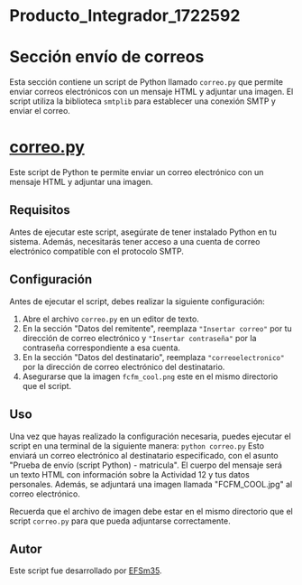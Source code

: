 # Producto_Integrador_1722592
# Sección envío de correos

Esta sección contiene un script de Python llamado `correo.py` que permite enviar correos electrónicos con un mensaje HTML y adjuntar una imagen. El script utiliza la biblioteca `smtplib` para establecer una conexión SMTP y enviar el correo.

# [correo.py](https://github.com/EFSm35/Producto_Integrador_1722592/blob/main/Envio%20de%20correos/correo.py)

Este script de Python te permite enviar un correo electrónico con un mensaje HTML y adjuntar una imagen.

## Requisitos

Antes de ejecutar este script, asegúrate de tener instalado Python en tu sistema. Además, necesitarás tener acceso a una cuenta de correo electrónico compatible con el protocolo SMTP.

## Configuración

Antes de ejecutar el script, debes realizar la siguiente configuración:

1. Abre el archivo `correo.py` en un editor de texto.
2. En la sección "Datos del remitente", reemplaza `"Insertar correo"` por tu dirección de correo electrónico y `"Insertar contraseña"` por la contraseña correspondiente a esa cuenta.
3. En la sección "Datos del destinatario", reemplaza `"correoelectronico"` por la dirección de correo electrónico del destinatario.
4. Asegurarse que la imagen `fcfm_cool.png` este en el mismo directorio que el script.

## Uso

Una vez que hayas realizado la configuración necesaria, puedes ejecutar el script en una terminal de la siguiente manera:
`python correo.py`
Esto enviará un correo electrónico al destinatario especificado, con el asunto "Prueba de envío (script Python) - matricula". El cuerpo del mensaje será un texto HTML con información sobre la Actividad 12 y tus datos personales. Además, se adjuntará una imagen llamada "FCFM_COOL.jpg" al correo electrónico.

Recuerda que el archivo de imagen debe estar en el mismo directorio que el script `correo.py` para que pueda adjuntarse correctamente.

## Autor

Este script fue desarrollado por [EFSm35](https://github.com/EFSm35).

